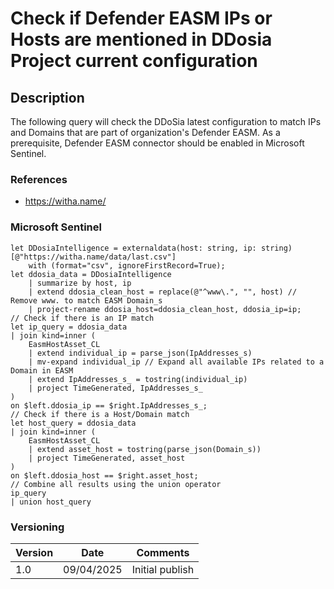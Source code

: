 # Check if Defender EASM IPs or Hosts are mentioned in DDosia Project current configuration

## Description

The following query will check the DDoSia latest configuration to match IPs and Domains that are part of organization's Defender EASM. As a prerequisite, Defender EASM connector should be enabled in Microsoft Sentinel.

### References
- https://witha.name/

### Microsoft Sentinel
```
let DDosiaIntelligence = externaldata(host: string, ip: string)[@"https://witha.name/data/last.csv"] 
    with (format="csv", ignoreFirstRecord=True);
let ddosia_data = DDosiaIntelligence
    | summarize by host, ip
    | extend ddosia_clean_host = replace(@"^www\.", "", host) // Remove www. to match EASM Domain_s
    | project-rename ddosia_host=ddosia_clean_host, ddosia_ip=ip;
// Check if there is an IP match
let ip_query = ddosia_data
| join kind=inner (
    EasmHostAsset_CL 
    | extend individual_ip = parse_json(IpAddresses_s)
    | mv-expand individual_ip // Expand all available IPs related to a Domain in EASM
    | extend IpAddresses_s_ = tostring(individual_ip)
    | project TimeGenerated, IpAddresses_s_
) 
on $left.ddosia_ip == $right.IpAddresses_s_;
// Check if there is a Host/Domain match
let host_query = ddosia_data
| join kind=inner (
    EasmHostAsset_CL 
    | extend asset_host = tostring(parse_json(Domain_s))
    | project TimeGenerated, asset_host
)
on $left.ddosia_host == $right.asset_host;
// Combine all results using the union operator
ip_query
| union host_query
```

### Versioning
| Version       | Date          | Comments                               |
| ------------- |---------------| ---------------------------------------|
| 1.0           | 09/04/2025    | Initial publish                        |
